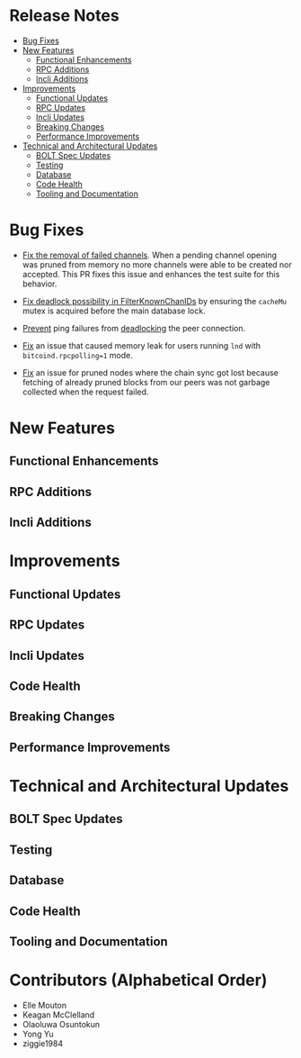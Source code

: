 # Release Notes
- [Bug Fixes](#bug-fixes)
- [New Features](#new-features)
    - [Functional Enhancements](#functional-enhancements)
    - [RPC Additions](#rpc-additions)
    - [lncli Additions](#lncli-additions)
- [Improvements](#improvements)
    - [Functional Updates](#functional-updates)
    - [RPC Updates](#rpc-updates)
    - [lncli Updates](#lncli-updates)
    - [Breaking Changes](#breaking-changes)
    - [Performance Improvements](#performance-improvements)
- [Technical and Architectural Updates](#technical-and-architectural-updates)
    - [BOLT Spec Updates](#bolt-spec-updates)
    - [Testing](#testing)
    - [Database](#database)
    - [Code Health](#code-health)
    - [Tooling and Documentation](#tooling-and-documentation)

# Bug Fixes

* [Fix the removal of failed
  channels](https://github.com/lightningnetwork/lnd/pull/8406). When a pending
  channel opening was pruned from memory no more channels were able to be
  created nor accepted. This PR fixes this issue and enhances the test suite
  for this behavior.
 
* [Fix deadlock possibility in
  FilterKnownChanIDs](https://github.com/lightningnetwork/lnd/pull/8400) by
  ensuring the `cacheMu` mutex is acquired before the main database lock.

* [Prevent](https://github.com/lightningnetwork/lnd/pull/8385) ping failures
  from [deadlocking](https://github.com/lightningnetwork/lnd/issues/8379)
  the peer connection.

* [Fix](https://github.com/lightningnetwork/lnd/pull/8401) an issue that
  caused memory leak for users running `lnd` with `bitcoind.rpcpolling=1`
  mode.

* [Fix](https://github.com/lightningnetwork/lnd/pull/8428) an issue for pruned
  nodes where the chain sync got lost because fetching of already pruned blocks
  from our peers was not garbage collected when the request failed.



# New Features
## Functional Enhancements
## RPC Additions
## lncli Additions

# Improvements
## Functional Updates
## RPC Updates
## lncli Updates
## Code Health
## Breaking Changes
## Performance Improvements

# Technical and Architectural Updates
## BOLT Spec Updates
## Testing
## Database
## Code Health
## Tooling and Documentation

# Contributors (Alphabetical Order)

* Elle Mouton
* Keagan McClelland
* Olaoluwa Osuntokun
* Yong Yu
* ziggie1984
